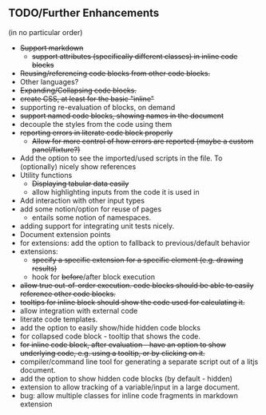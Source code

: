 
## TODO/Further Enhancements
(in no particular order)

- ~~Support markdown~~
  - ~~support attributes (specifically different classes) in inline code blocks~~
- ~~Reusing/referencing code blocks from other code blocks.~~
- Other languages?
- ~~Expanding/Collapsing code blocks.~~
- ~~create CSS, at least for the basic "inline"~~
- supporting re-evaluation of blocks, on demand
- ~~support named code blocks, showing names in the document~~
- decouple the styles from the code using them
- ~~reporting errors in literate code block properly~~
  - ~~Allow for more control of how errors are reported (maybe a custom panel/fixture?)~~
- Add the option to see the imported/used scripts in the file. To (optionally) nicely show references
- Utility functions
  - ~~Displaying tabular data easily~~
  - allow highlighting inputs from the code it is used in
- Add interaction with other input types
- add some notion/option for reuse of pages
  - entails some notion of namespaces.
- adding support for integrating unit tests nicely.
- Document extension points
- for extensions: add the option to fallback to previous/default behavior
- extensions:
  - ~~specify a specific extension for a specific element (e.g. drawing results)~~
  - hook for ~~before~~/after block execution
- ~~allow true out-of-order execution. code blocks should be able to easily reference other code blocks.~~
- ~~tooltips for inline block should show the code used for calculating it.~~
- allow integration with external code
- literate code templates.
- add the option to easily show/hide hidden code blocks
- for collapsed code block - tooltip that shows the code.
- ~~for inline code block, after evaluation - have an option to show underlying code, e.g. using a tooltip, or by clicking on it.~~
- compiler/command line tool for generating a separate script out of a litjs document.
- add the option to show hidden code blocks (by default - hidden)
- extension to allow tracking of a variable/input in a large document.
- bug: allow multiple classes for inline code fragments in markdown extension
